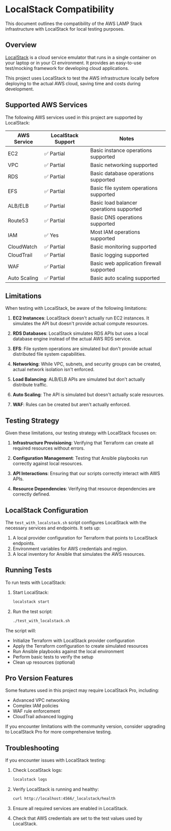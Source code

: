 # LocalStack Compatibility

This document outlines the compatibility of the AWS LAMP Stack infrastructure with LocalStack for local testing purposes.

## Overview

[LocalStack](https://localstack.cloud/) is a cloud service emulator that runs in a single container on your laptop or in your CI environment. It provides an easy-to-use test/mocking framework for developing cloud applications.

This project uses LocalStack to test the AWS infrastructure locally before deploying to the actual AWS cloud, saving time and costs during development.

## Supported AWS Services

The following AWS services used in this project are supported by LocalStack:

| AWS Service | LocalStack Support | Notes |
|-------------|-------------------|-------|
| EC2 | ✅ Partial | Basic instance operations supported |
| VPC | ✅ Partial | Basic networking supported |
| RDS | ✅ Partial | Basic database operations supported |
| EFS | ✅ Partial | Basic file system operations supported |
| ALB/ELB | ✅ Partial | Basic load balancer operations supported |
| Route53 | ✅ Partial | Basic DNS operations supported |
| IAM | ✅ Yes | Most IAM operations supported |
| CloudWatch | ✅ Partial | Basic monitoring supported |
| CloudTrail | ✅ Partial | Basic logging supported |
| WAF | ✅ Partial | Basic web application firewall supported |
| Auto Scaling | ✅ Partial | Basic auto scaling supported |

## Limitations

When testing with LocalStack, be aware of the following limitations:

1. **EC2 Instances**: LocalStack doesn't actually run EC2 instances. It simulates the API but doesn't provide actual compute resources.

2. **RDS Databases**: LocalStack simulates RDS APIs but uses a local database engine instead of the actual AWS RDS service.

3. **EFS**: File system operations are simulated but don't provide actual distributed file system capabilities.

4. **Networking**: While VPC, subnets, and security groups can be created, actual network isolation isn't enforced.

5. **Load Balancing**: ALB/ELB APIs are simulated but don't actually distribute traffic.

6. **Auto Scaling**: The API is simulated but doesn't actually scale resources.

7. **WAF**: Rules can be created but aren't actually enforced.

## Testing Strategy

Given these limitations, our testing strategy with LocalStack focuses on:

1. **Infrastructure Provisioning**: Verifying that Terraform can create all required resources without errors.

2. **Configuration Management**: Testing that Ansible playbooks run correctly against local resources.

3. **API Interactions**: Ensuring that our scripts correctly interact with AWS APIs.

4. **Resource Dependencies**: Verifying that resource dependencies are correctly defined.

## LocalStack Configuration

The `test_with_localstack.sh` script configures LocalStack with the necessary services and endpoints. It sets up:

1. A local provider configuration for Terraform that points to LocalStack endpoints.
2. Environment variables for AWS credentials and region.
3. A local inventory for Ansible that simulates the AWS resources.

## Running Tests

To run tests with LocalStack:

1. Start LocalStack:
   ```bash
   localstack start
   ```

2. Run the test script:
   ```bash
   ./test_with_localstack.sh
   ```

The script will:
- Initialize Terraform with LocalStack provider configuration
- Apply the Terraform configuration to create simulated resources
- Run Ansible playbooks against the local environment
- Perform basic tests to verify the setup
- Clean up resources (optional)

## Pro Version Features

Some features used in this project may require LocalStack Pro, including:

- Advanced VPC networking
- Complex IAM policies
- WAF rule enforcement
- CloudTrail advanced logging

If you encounter limitations with the community version, consider upgrading to LocalStack Pro for more comprehensive testing.

## Troubleshooting

If you encounter issues with LocalStack testing:

1. Check LocalStack logs:
   ```bash
   localstack logs
   ```

2. Verify LocalStack is running and healthy:
   ```bash
   curl http://localhost:4566/_localstack/health
   ```

3. Ensure all required services are enabled in LocalStack.

4. Check that AWS credentials are set to the test values used by LocalStack.
